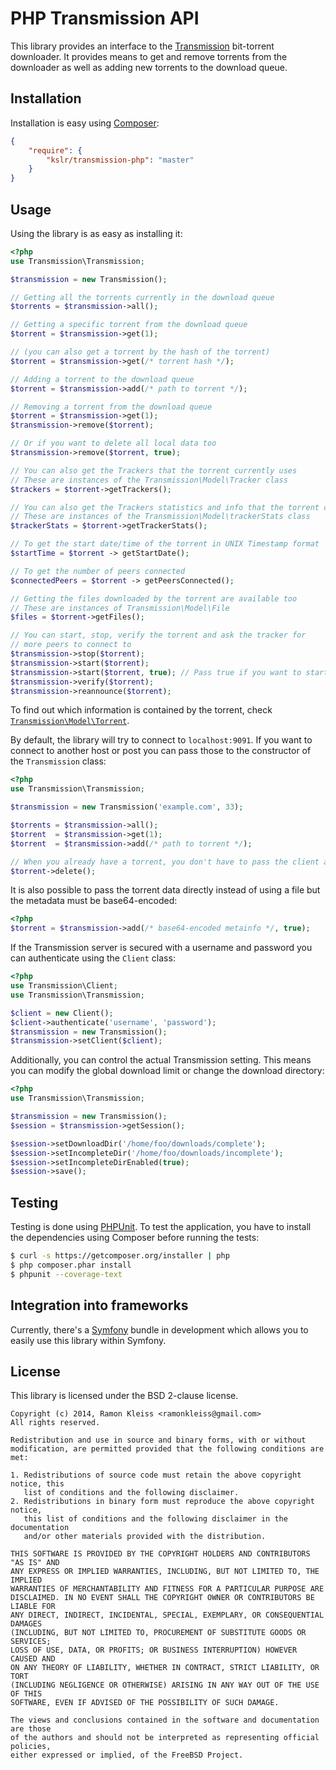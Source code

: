 # PHP Transmission API

This library provides an interface to the [Transmission](http://transmissionbt.com)
bit-torrent downloader. It provides means to get and remove torrents from
the downloader as well as adding new torrents to the download queue.

## Installation

Installation is easy using [Composer](https://getcomposer.org):

```json
{
    "require": {
        "kslr/transmission-php": "master"
    }
}
```

## Usage

Using the library is as easy as installing it:

```php
<?php
use Transmission\Transmission;

$transmission = new Transmission();

// Getting all the torrents currently in the download queue
$torrents = $transmission->all();

// Getting a specific torrent from the download queue
$torrent = $transmission->get(1);

// (you can also get a torrent by the hash of the torrent)
$torrent = $transmission->get(/* torrent hash */);

// Adding a torrent to the download queue
$torrent = $transmission->add(/* path to torrent */);

// Removing a torrent from the download queue
$torrent = $transmission->get(1);
$transmission->remove($torrent);

// Or if you want to delete all local data too
$transmission->remove($torrent, true);

// You can also get the Trackers that the torrent currently uses
// These are instances of the Transmission\Model\Tracker class
$trackers = $torrent->getTrackers();

// You can also get the Trackers statistics and info that the torrent currently has
// These are instances of the Transmission\Model\trackerStats class
$trackerStats = $torrent->getTrackerStats();

// To get the start date/time of the torrent in UNIX Timestamp format
$startTime = $torrent -> getStartDate();

// To get the number of peers connected
$connectedPeers = $torrent -> getPeersConnected();

// Getting the files downloaded by the torrent are available too
// These are instances of Transmission\Model\File
$files = $torrent->getFiles();

// You can start, stop, verify the torrent and ask the tracker for
// more peers to connect to
$transmission->stop($torrent);
$transmission->start($torrent);
$transmission->start($torrent, true); // Pass true if you want to start the torrent immediatly
$transmission->verify($torrent);
$transmission->reannounce($torrent);
```

To find out which information is contained by the torrent, check
[`Transmission\Model\Torrent`](https://github.com/kslr/transmission-php/tree/master/lib/Transmission/Model/Torrent.php).

By default, the library will try to connect to `localhost:9091`. If you want to
connect to another host or post you can pass those to the constructor of the
`Transmission` class:

```php
<?php
use Transmission\Transmission;

$transmission = new Transmission('example.com', 33);

$torrents = $transmission->all();
$torrent  = $transmission->get(1);
$torrent  = $transmission->add(/* path to torrent */);

// When you already have a torrent, you don't have to pass the client again
$torrent->delete();
```

It is also possible to pass the torrent data directly instead of using a file
but the metadata must be base64-encoded:

```php
<?php
$torrent = $transmission->add(/* base64-encoded metainfo */, true);
```

If the Transmission server is secured with a username and password you can
authenticate using the `Client` class:

```php
<?php
use Transmission\Client;
use Transmission\Transmission;

$client = new Client();
$client->authenticate('username', 'password');
$transmission = new Transmission();
$transmission->setClient($client);
```

Additionally, you can control the actual Transmission setting. This means
you can modify the global download limit or change the download directory:

```php
<?php
use Transmission\Transmission;

$transmission = new Transmission();
$session = $transmission->getSession();

$session->setDownloadDir('/home/foo/downloads/complete');
$session->setIncompleteDir('/home/foo/downloads/incomplete');
$session->setIncompleteDirEnabled(true);
$session->save();
```

## Testing

Testing is done using [PHPUnit](https://github.com/sebastianbergmann/phpunit). To
test the application, you have to install the dependencies using Composer before
running the tests:

```bash
$ curl -s https://getcomposer.org/installer | php
$ php composer.phar install
$ phpunit --coverage-text
```

## Integration into frameworks

Currently, there's a [Symfony](https://github.com/chellem/TransmissionBundle)
bundle in development which allows you to easily use this library within Symfony.


## License

This library is licensed under the BSD 2-clause license.

    Copyright (c) 2014, Ramon Kleiss <ramonkleiss@gmail.com>
    All rights reserved.

    Redistribution and use in source and binary forms, with or without
    modification, are permitted provided that the following conditions are met:

    1. Redistributions of source code must retain the above copyright notice, this
       list of conditions and the following disclaimer.
    2. Redistributions in binary form must reproduce the above copyright notice,
       this list of conditions and the following disclaimer in the documentation
       and/or other materials provided with the distribution.

    THIS SOFTWARE IS PROVIDED BY THE COPYRIGHT HOLDERS AND CONTRIBUTORS "AS IS" AND
    ANY EXPRESS OR IMPLIED WARRANTIES, INCLUDING, BUT NOT LIMITED TO, THE IMPLIED
    WARRANTIES OF MERCHANTABILITY AND FITNESS FOR A PARTICULAR PURPOSE ARE
    DISCLAIMED. IN NO EVENT SHALL THE COPYRIGHT OWNER OR CONTRIBUTORS BE LIABLE FOR
    ANY DIRECT, INDIRECT, INCIDENTAL, SPECIAL, EXEMPLARY, OR CONSEQUENTIAL DAMAGES
    (INCLUDING, BUT NOT LIMITED TO, PROCUREMENT OF SUBSTITUTE GOODS OR SERVICES;
    LOSS OF USE, DATA, OR PROFITS; OR BUSINESS INTERRUPTION) HOWEVER CAUSED AND
    ON ANY THEORY OF LIABILITY, WHETHER IN CONTRACT, STRICT LIABILITY, OR TORT
    (INCLUDING NEGLIGENCE OR OTHERWISE) ARISING IN ANY WAY OUT OF THE USE OF THIS
    SOFTWARE, EVEN IF ADVISED OF THE POSSIBILITY OF SUCH DAMAGE.

    The views and conclusions contained in the software and documentation are those
    of the authors and should not be interpreted as representing official policies,
    either expressed or implied, of the FreeBSD Project.
